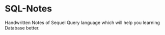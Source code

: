 # SQL-Notes
Handwritten Notes of Sequel Query language which will help you learning Database better.
